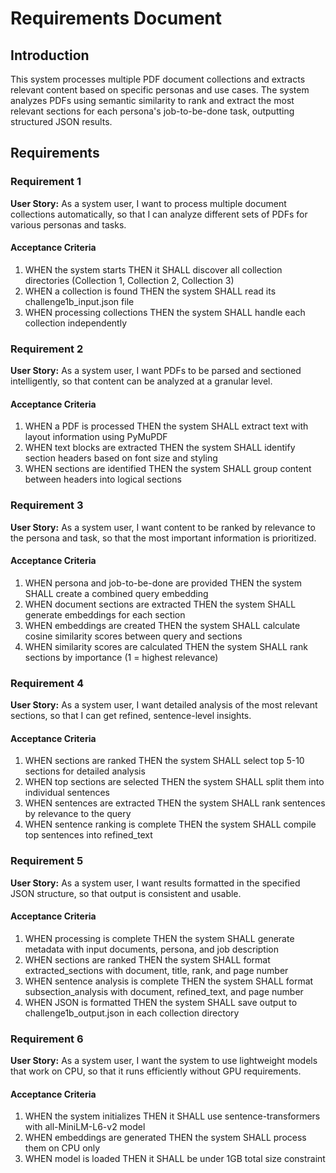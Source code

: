 # Requirements Document

## Introduction

This system processes multiple PDF document collections and extracts relevant content based on specific personas and use cases. The system analyzes PDFs using semantic similarity to rank and extract the most relevant sections for each persona's job-to-be-done task, outputting structured JSON results.

## Requirements

### Requirement 1

**User Story:** As a system user, I want to process multiple document collections automatically, so that I can analyze different sets of PDFs for various personas and tasks.

#### Acceptance Criteria

1. WHEN the system starts THEN it SHALL discover all collection directories (Collection 1, Collection 2, Collection 3)
2. WHEN a collection is found THEN the system SHALL read its challenge1b_input.json file
3. WHEN processing collections THEN the system SHALL handle each collection independently

### Requirement 2

**User Story:** As a system user, I want PDFs to be parsed and sectioned intelligently, so that content can be analyzed at a granular level.

#### Acceptance Criteria

1. WHEN a PDF is processed THEN the system SHALL extract text with layout information using PyMuPDF
2. WHEN text blocks are extracted THEN the system SHALL identify section headers based on font size and styling
3. WHEN sections are identified THEN the system SHALL group content between headers into logical sections

### Requirement 3

**User Story:** As a system user, I want content to be ranked by relevance to the persona and task, so that the most important information is prioritized.

#### Acceptance Criteria

1. WHEN persona and job-to-be-done are provided THEN the system SHALL create a combined query embedding
2. WHEN document sections are extracted THEN the system SHALL generate embeddings for each section
3. WHEN embeddings are created THEN the system SHALL calculate cosine similarity scores between query and sections
4. WHEN similarity scores are calculated THEN the system SHALL rank sections by importance (1 = highest relevance)

### Requirement 4

**User Story:** As a system user, I want detailed analysis of the most relevant sections, so that I can get refined, sentence-level insights.

#### Acceptance Criteria

1. WHEN sections are ranked THEN the system SHALL select top 5-10 sections for detailed analysis
2. WHEN top sections are selected THEN the system SHALL split them into individual sentences
3. WHEN sentences are extracted THEN the system SHALL rank sentences by relevance to the query
4. WHEN sentence ranking is complete THEN the system SHALL compile top sentences into refined_text

### Requirement 5

**User Story:** As a system user, I want results formatted in the specified JSON structure, so that output is consistent and usable.

#### Acceptance Criteria

1. WHEN processing is complete THEN the system SHALL generate metadata with input documents, persona, and job description
2. WHEN sections are ranked THEN the system SHALL format extracted_sections with document, title, rank, and page number
3. WHEN sentence analysis is complete THEN the system SHALL format subsection_analysis with document, refined_text, and page number
4. WHEN JSON is formatted THEN the system SHALL save output to challenge1b_output.json in each collection directory

### Requirement 6

**User Story:** As a system user, I want the system to use lightweight models that work on CPU, so that it runs efficiently without GPU requirements.

#### Acceptance Criteria

1. WHEN the system initializes THEN it SHALL use sentence-transformers with all-MiniLM-L6-v2 model
2. WHEN embeddings are generated THEN the system SHALL process them on CPU only
3. WHEN model is loaded THEN it SHALL be under 1GB total size constraint